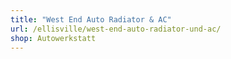 ```yaml
---
title: "West End Auto Radiator & AC"
url: /ellisville/west-end-auto-radiator-und-ac/
shop: Autowerkstatt
---
```

